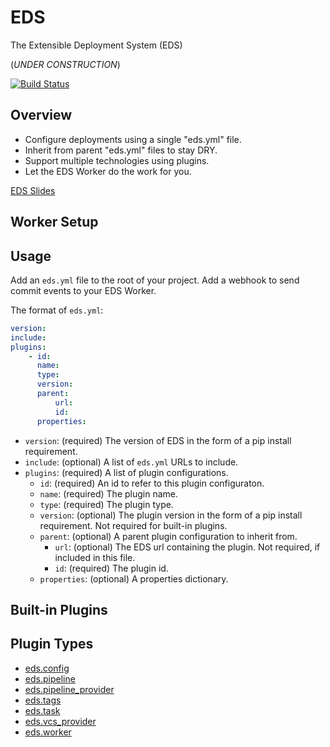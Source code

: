 # EDS

The Extensible Deployment System (EDS)

(*UNDER CONSTRUCTION*)

[![Build Status](https://travis-ci.com/manheim/eds.svg?branch=main)](https://travis-ci.com/manheim/eds)

## Overview

* Configure deployments using a single "eds.yml" file.
* Inherit from parent "eds.yml" files to stay DRY.
* Support multiple technologies using plugins.
* Let the EDS Worker do the work for you.

[EDS Slides](./docs/eds_slides.pdf)

## Worker Setup

## Usage

Add an `eds.yml` file to the root of your project. Add a webhook to send commit
events to your EDS Worker.

The format of `eds.yml`:

```yaml
version:
include:
plugins:
    - id:
      name:
      type:
      version:
      parent:
          url:
          id:
      properties:
```

* `version`: (required) The version of EDS in the form of a pip install
  requirement.
* `include`: (optional) A list of `eds.yml` URLs to include.
* `plugins`: (required) A list of plugin configurations.
    * `id`: (required) An id to refer to this plugin configuraton.
    * `name`: (required) The plugin name.
    * `type`: (required) The plugin type.
    * `version`: (optional) The plugin version in the form of a pip install
      requirement. Not required for built-in plugins.
    * `parent`: (optional) A parent plugin configuration to inherit from.
        * `url`: (optional) The EDS url containing the plugin.  Not required, if
          included in this file.
        * `id`: (required) The plugin id.
    * `properties`: (optional) A properties dictionary.


## Built-in Plugins


## Plugin Types

* [eds.config](./eds/interfaces/config.py)
* [eds.pipeline](./eds/interfaces/pipeline.py)
* [eds.pipeline_provider](./eds/interfaces/pipeline_provider.py)
* [eds.tags](./eds/interfaces/tags.py)
* [eds.task](./eds/interfaces/task.py)
* [eds.vcs_provider](./eds/interfaces/vcs_provider.py)
* [eds.worker](./eds/interfaces/worker.py)

